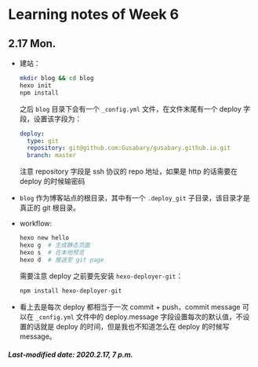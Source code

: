 # Learning notes of Week 6

## 2.17 Mon.

+ 建站：

  ```bash
  mkdir blog && cd blog
  hexo init
  npm install
  ```

  之后 `blog` 目录下会有一个 `_config.yml` 文件，在文件末尾有一个 deploy 字段，设置该字段为：

  ```yaml
  deploy:
    type: git
    repository: git@github.com:Gusabary/gusabary.github.io.git
    branch: master
  ```

  注意 repository 字段是 ssh 协议的 repo 地址，如果是 http 的话需要在 deploy 的时候输密码

+ `blog` 作为博客站点的根目录，其中有一个 `.deploy_git` 子目录，该目录才是真正的 git 根目录。

+ workflow:

  ```bash
  hexo new hello
  hexo g  # 生成静态页面
  hexo s  # 在本地预览
  hexo d  # 推送至 git page
  ```

  需要注意 deploy 之前要先安装 `hexo-deployer-git`：

  ```bash
  npm install hexo-deployer-git
  ```

+ 看上去是每次 deploy 都相当于一次 commit + push，commit message 可以在 `_config.yml` 文件中的 deploy.message 字段设置每次的默认值，不设置的话就是 deploy 的时间，但是我也不知道怎么在 deploy 的时候写 message。

##### Last-modified date: 2020.2.17, 7 p.m.